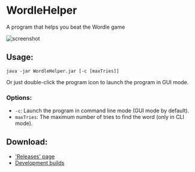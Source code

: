 # WordleHelper
 A program that helps you beat the Wordle game

![screenshot](https://user-images.githubusercontent.com/40854260/152649437-2e52d744-5fd9-4a60-b91c-cf7af53a4ae4.png)

## Usage:
```shell
java -jar WordleHelper.jar [-c [maxTries]]
```
Or just double-click the program icon to launch the program in GUI mode.
### Options:
* `-c`: Launch the program in command line mode (GUI mode by default).
* `maxTries`: The maximum number of tries to find the word (only in CLI mode).<br>
## Download:
- ['Releases' page](https://github.com/MCUmbrella/WordleHelper/releases)
- [Development builds](https://github.com/MCUmbrella/WordleHelper/actions/workflows/maven.yml)
